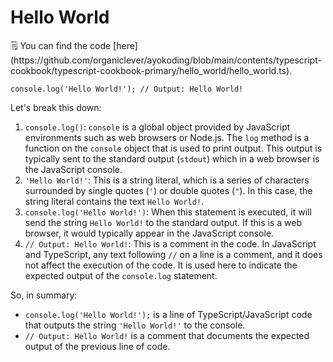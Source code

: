 # Hello World

<aside>
🗒️ You can find the code [here](https://github.com/organiclever/ayokoding/blob/main/contents/typescript-cookbook/typescript-cookbook-primary/hello_world/hello_world.ts).

</aside>

```tsx
console.log('Hello World!'); // Output: Hello World!
```

Let's break this down:

1. `console.log()`: `console` is a global object provided by JavaScript environments such as web browsers or Node.js. The `log` method is a function on the `console` object that is used to print output. This output is typically sent to the standard output (`stdout`) which in a web browser is the JavaScript console.
2. `'Hello World!'`: This is a string literal, which is a series of characters surrounded by single quotes (`'`) or double quotes (`"`). In this case, the string literal contains the text `Hello World!`.
3. `console.log('Hello World!')`: When this statement is executed, it will send the string `Hello World!` to the standard output. If this is a web browser, it would typically appear in the JavaScript console.
4. `// Output: Hello World!`: This is a comment in the code. In JavaScript and TypeScript, any text following `//` on a line is a comment, and it does not affect the execution of the code. It is used here to indicate the expected output of the `console.log` statement.

So, in summary:

- `console.log('Hello World!');` is a line of TypeScript/JavaScript code that outputs the string `'Hello World!'` to the console.
- `// Output: Hello World!` is a comment that documents the expected output of the previous line of code.

